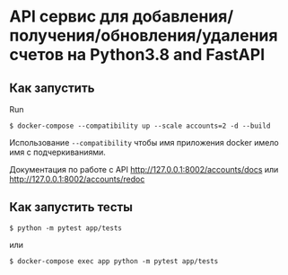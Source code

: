 # API сервис для добавления/получения/обновления/удаления счетов на Python3.8 and FastAPI

## Как запустить

Run

````
$ docker-compose --compatibility up --scale accounts=2 -d --build
````

Использование `--compatibility` чтобы имя приложения docker имело имя с подчеркиваниями.

Документация по работе с API http://127.0.0.1:8002/accounts/docs или http://127.0.0.1:8002/accounts/redoc

## Как запустить тесты

````
$ python -m pytest app/tests
````
или

````
$ docker-compose exec app python -m pytest app/tests
````
